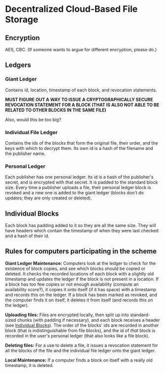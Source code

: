 # Decentralized Cloud-Based File Storage

## Encryption

AES, CBC. (If someone wants to argue for different encryption, please do.)

## Ledgers

### Giant Ledger

Contains id, location, timestamp of each block, and revocation statements.

**MUST FIGURE OUT A WAY TO ISSUE A CRYPTOGRAPHICALLY SECURE REVOCATION STATEMENT FOR A BLOCK (THAT IS ALSO NOT ABLE TO BE RELATED TO OTHER BLOCKS IN THE SAME FILE)**

Also, would this be too big?

### Individual File Ledger

Contains the ids of the blocks that form the original file, their order, and the keys with which to decrypt them. Its own id is a hash of the filename and the publisher name.

### Personal Ledger

Each publisher has one personal ledger. Its id is a hash of the publisher's secret, and is encrypted with that secret. It is padded to the standard block size. Every time a publisher uploads a file, their personal ledger block is revoked and a new one is added to the giant ledger (blocks don't do updates; they are only created or deleted).

## Individual Blocks

Each block has padding added to it so they are all the same size. They will have headers which contain the timestamp of when they were last checked and a hash of their id.

## Rules for computers participating in the scheme

**Giant Ledger Maintenance:** Computers look at the ledger to check for the existence of block copies, and see which blocks should be copied or deleted. It checks the recorded locations of each block with a slightly old timestamp and updates the ledger if the block is not present in a location. If a block has too few copies or not enough availability (compute an availability score?), it copies it onto itself (if it has space) with a timestamp and records this on the ledger. If a block has been marked as revoked, and the computer finds it on itself, it deletes it from itself (and records this on the ledger).

**Uploading files:** Files are encrypted locally, then split up into standard-sized chunks (with padding if necessary), and each block receives a header (see [Individual Blocks](#individual-blocks)). The order of the blocks' ids are recorded in another block (that is indistinguishable from file blocks), and the id of *that* block is recorded in the user's personal ledger (that also looks like a file block).

**Deleting files:** For a use to delete a file, it issues a revocation statement for all the blocks of the file and the individual file ledger onto the giant ledger. 

**Local Maintenance:** If a computer finds a block on itself with a really old timestamp, it is deleted.
